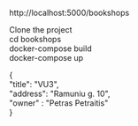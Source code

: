 http://localhost:5000/bookshops

Clone the project   
cd bookshops  
docker-compose build  
docker-compose up 

 {  
    "title": "VU3",   
    "address": "Ramuniu g. 10",   
    "owner" : "Petras Petraitis"    
  } 
